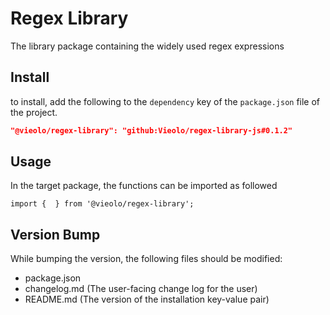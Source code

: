 # Regex Library
The library package containing the widely used regex expressions

## Install
to install, add the following to the `dependency` key of the `package.json` file of the project.

```json
"@vieolo/regex-library": "github:Vieolo/regex-library-js#0.1.2"
```

## Usage
In the target package, the functions can be imported as followed
```JS
import {  } from '@vieolo/regex-library';
```

## Version Bump
While bumping the version, the following files should be modified:
- package.json
- changelog.md (The user-facing change log for the user)
- README.md (The version of the installation key-value pair)